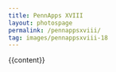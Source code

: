 ```yaml
---
title: PennApps XVIII
layout: photospage
permalink: /pennappsxviii/
tag: images/pennappsxviii-18
---
```


{{content}}
